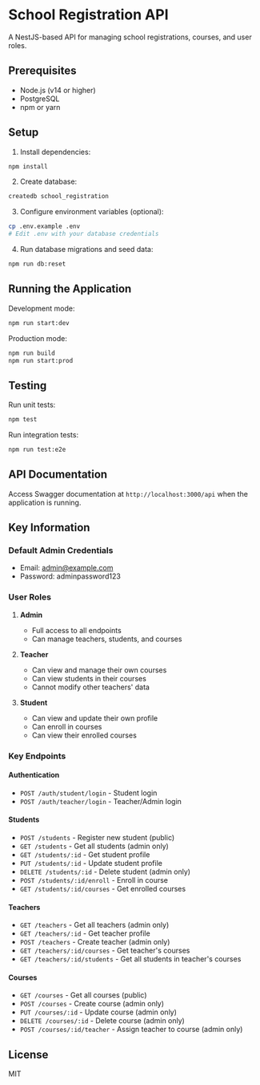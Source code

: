 # School Registration API

A NestJS-based API for managing school registrations, courses, and user roles.

## Prerequisites

- Node.js (v14 or higher)
- PostgreSQL
- npm or yarn

## Setup

1. Install dependencies:
```bash
npm install
```

2. Create database:
```bash
createdb school_registration
```

3. Configure environment variables (optional):
```bash
cp .env.example .env
# Edit .env with your database credentials
```

4. Run database migrations and seed data:
```bash
npm run db:reset
```

## Running the Application

Development mode:
```bash
npm run start:dev
```

Production mode:
```bash
npm run build
npm run start:prod
```

## Testing

Run unit tests:
```bash
npm test
```

Run integration tests:
```bash
npm run test:e2e
```

## API Documentation

Access Swagger documentation at `http://localhost:3000/api` when the application is running.

## Key Information

### Default Admin Credentials
- Email: admin@example.com
- Password: adminpassword123

### User Roles
1. **Admin**
   - Full access to all endpoints
   - Can manage teachers, students, and courses

2. **Teacher**
   - Can view and manage their own courses
   - Can view students in their courses
   - Cannot modify other teachers' data

3. **Student**
   - Can view and update their own profile
   - Can enroll in courses
   - Can view their enrolled courses

### Key Endpoints

#### Authentication
- `POST /auth/student/login` - Student login
- `POST /auth/teacher/login` - Teacher/Admin login

#### Students
- `POST /students` - Register new student (public)
- `GET /students` - Get all students (admin only)
- `GET /students/:id` - Get student profile
- `PUT /students/:id` - Update student profile
- `DELETE /students/:id` - Delete student (admin only)
- `POST /students/:id/enroll` - Enroll in course
- `GET /students/:id/courses` - Get enrolled courses

#### Teachers
- `GET /teachers` - Get all teachers (admin only)
- `GET /teachers/:id` - Get teacher profile
- `POST /teachers` - Create teacher (admin only)
- `GET /teachers/:id/courses` - Get teacher's courses
- `GET /teachers/:id/students` - Get all students in teacher's courses

#### Courses
- `GET /courses` - Get all courses (public)
- `POST /courses` - Create course (admin only)
- `PUT /courses/:id` - Update course (admin only)
- `DELETE /courses/:id` - Delete course (admin only)
- `POST /courses/:id/teacher` - Assign teacher to course (admin only)

## License

MIT
